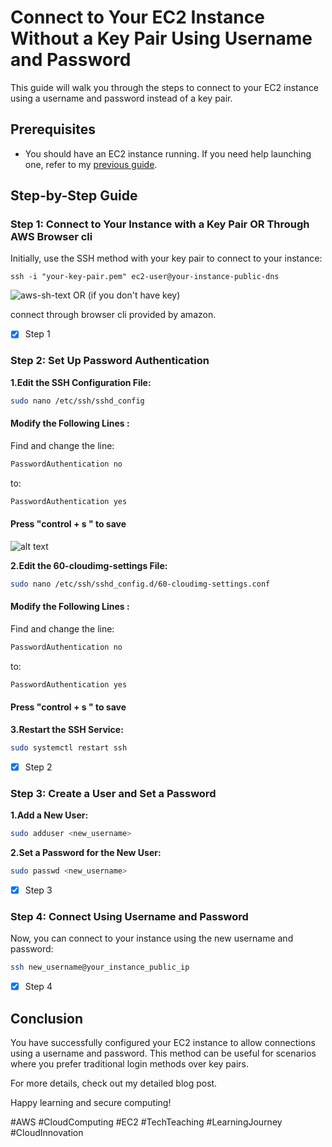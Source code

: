 # Connect to Your EC2 Instance Without a Key Pair Using Username and Password

This guide will walk you through the steps to connect to your EC2 instance using a username and password instead of a key pair.

## Prerequisites

- You should have an EC2 instance running. If you need help launching one, refer to my [previous guide](https://github.com/Akhtar21yr/Blog/blob/main/AWS/02-first-ec2.md).

## Step-by-Step Guide

### Step 1: Connect to Your Instance with a Key Pair OR  Through AWS Browser cli 

Initially, use the SSH method with your key pair to connect to your instance:

```ssh
ssh -i "your-key-pair.pem" ec2-user@your-instance-public-dns
```
![aws-sh-text](./aws-smd-ssh-key.png)
OR (if you don't have key)

connect through browser cli provided by amazon.

- [x]  Step 1

### Step 2: Set Up Password Authentication

**1.Edit the SSH Configuration File:**
```sh
sudo nano /etc/ssh/sshd_config
```
#### Modify the Following Lines : 

Find and change the line:
```sh
PasswordAuthentication no
```
to:
```sh
PasswordAuthentication yes
```
#### Press "control + s " to save
![alt text](./image.png)


**2.Edit the 60-cloudimg-settings File:**
```sh
sudo nano /etc/ssh/sshd_config.d/60-cloudimg-settings.conf
```
#### Modify the Following Lines : 

Find and change the line:
```sh
PasswordAuthentication no
```
to:
```sh
PasswordAuthentication yes
```
#### Press "control + s " to save

**3.Restart the SSH Service:**
```sh
sudo systemctl restart ssh
```
- [x]  Step 2

### Step 3: Create a User and Set a Password
**1.Add a New User:**
```sh
sudo adduser <new_username>
```
**2.Set a Password for the New User:**
```sh
sudo passwd <new_username>
```
- [x]  Step 3

### Step 4: Connect Using Username and Password
Now, you can connect to your instance using the new username and password:
```sh
ssh new_username@your_instance_public_ip
```
- [x]  Step 4

## Conclusion
You have successfully configured your EC2 instance to allow connections using a username and password. This method can be useful for scenarios where you prefer traditional login methods over key pairs.

For more details, check out my detailed blog post.

Happy learning and secure computing!

#AWS #CloudComputing #EC2 #TechTeaching #LearningJourney #CloudInnovation












